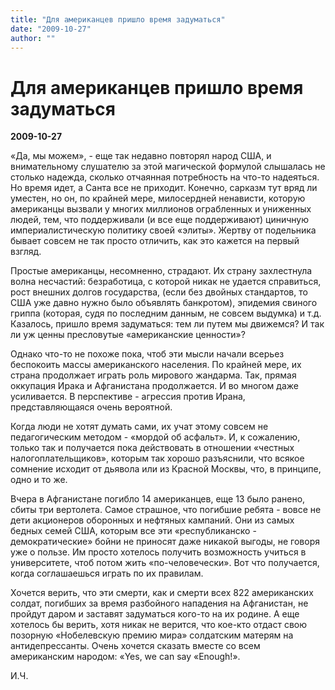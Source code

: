 ```yaml
---
title: "Для американцев пришло время задуматься"
date: "2009-10-27"
author: ""
---
```


# Для американцев пришло время задуматься

**2009-10-27** 

«Да, мы можем», - еще так недавно повторял народ США, и внимательному слушателю за этой магической формулой слышалась не столько надежда, сколько отчаянная потребность на что-то надеяться. Но время идет, а Санта все не приходит. Конечно, сарказм тут вряд ли уместен, но он, по крайней мере, милосердней ненависти, которую американцы вызвали у многих миллионов ограбленных и униженных людей, тем, что поддерживали (и все еще поддерживают) циничную империалистическую политику своей «элиты». Жертву от подельника бывает совсем не так просто отличить, как это кажется на первый взгляд.

Простые американцы, несомненно, страдают. Их страну захлестнула волна несчастий: безработица, с которой никак не удается справиться, рост внешних долгов государства, (если без двойных стандартов, то США уже давно нужно было объявлять банкротом), эпидемия свиного гриппа (которая, судя по последним данным, не совсем выдумка) и т.д. Казалось, пришло время задуматься: тем ли путем мы движемся? И так ли уж ценны пресловутые «американские ценности»?

Однако что-то не похоже пока, чтоб эти мысли начали всерьез беспокоить массы американского населения. По крайней мере, их страна продолжает играть роль мирового жандарма. Так, прямая оккупация Ирака и Афганистана продолжается. И во многом даже усиливается. В перспективе - агрессия против Ирана, представляющаяся очень вероятной.

Когда люди не хотят думать сами, их учат этому совсем не педагогическим методом - «мордой об асфальт». И, к сожалению, только так и получается пока действовать в отношении «честных налогоплательщиков», которым так хорошо разъяснили, что всякое сомнение исходит от дьявола или из Красной Москвы, что, в принципе, одно и то же.

Вчера в Афганистане погибло 14 американцев, еще 13 было ранено, сбиты три вертолета. Самое страшное, что погибшие ребята - вовсе не дети акционеров оборонных и нефтяных кампаний. Они из самых бедных семей США, которым все эти «республиканско - демократические» бойни не приносят даже никакой выгоды, не говоря уже о пользе. Им просто хотелось получить возможность учиться в университете, чтоб потом жить «по-человечески». Вот что получается, когда соглашаешься играть по их правилам.

Хочется верить, что эти смерти, как и смерти всех 822 американских солдат, погибших за время разбойного нападения на Афганистан, не пройдут даром и заставят задуматься кого-то на их родине. А еще хотелось бы верить, хотя никак не верится, что кое-кто отдаст свою позорную «Нобелевскую премию мира» солдатским матерям на антидепрессанты. Очень хочется сказать вместе со всем американским народом: «Yes, we can say «Enough!».

И.Ч.